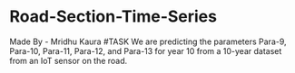# Road-Section-Time-Series
Made By - Mridhu Kaura
#TASK
We are predicting the parameters Para-9, Para-10, Para-11, Para-12, and Para-13 for year 10 from a 10-year dataset from an IoT sensor on the road.


